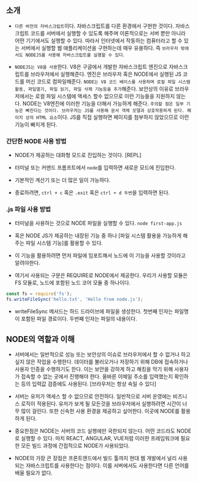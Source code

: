 ## 소개

- `다른 버전의 자바스크립트`이다. 자바스크립트를 다른 환경에서 구현한 것이다. 자바스크립트 코드를 서버에서 실행할 수 있도록 해주며 이론적으로는 서버 뿐만 아니라 어떤 기기에서도 실행할 수 있다. 따라서 인터넷에서 작동하는 컴퓨터라고 할 수 있는 서버에서 실행할 웹 애플리케이션을 구현하는데 매우 유용하다. 즉 `브라우저 밖에서도 NODEJS를 사용해 자바스크립트를 실행할 수 있다`. 

- `NODEJS는 V8을 사용`한다. V8은 구글에서 개발한 자바스크립트 엔진으로 자바스크립트를 브라우저에서 실행해준다. 엔진은 브라우저 혹은 NODE에서 실행된 JS 코드를 머신 코드로 컴파일해준다. `NODE는 V8 코드 베이스를 사용하며 로컬 파일 시스템 활용, 파일열기, 파일 읽기, 파일 삭제 기능등을 추가`해준다. 보안상의 이유로 브라우저에서는 로컬 파일 시스템에 액세스 할수 없으므로 이런 기능들을 지원하지 않는다. NODE는 V8엔진에 이러한 기능을 더해서 가능하게 해준다. `주의할 점은 일부 기능은 빠진다는 것이다. 브라우저는 JS를 사용해 문서 객체 모델과 상호작용하게 된다. 페이지 상의 HTML 요소`이다. JS를 직접 실행하면 페이지를 첨부하지 않았으므로 이런 기능이 빠지게 된다. 

### 간단한 NODE 사용 방법

- NODE가 제공하는 대화형 모드로 진입하는 것이다. [REPL]

- 터미널 또는 커맨드 프롬프트에서 `node`를 입력하면 새로운 모드에 진입한다.
- 기본적인 계산기 또는 더 많은 일이 가능하다.
- 종료하려면, `ctrl + c` 혹은 `.exit` 혹은 `ctrl + d 두번`을 입력하면 된다.

### .js 파일 사용 방법

- 터미널을 사용하는 것으로 NODE 파일을 실행할 수 있다.
`node first-app.js`
- 혹은 NODE JS가 제공하는 내장된 기능 중 하나 [파일 시스템 활용을 가능하게 해주는 파일 시스템 기능]를 활용할 수 있다.

- 이 기능을 활용하려면 먼저 파일에 임포트해서 노드에 이 기능을 사용할 것이라고 알려야한다. 

- 여기서 사용되는 구문은 REQUIRE로 NODE에서 제공한다. 우리가 사용할 모듈은 FS 모듈로, 노드에 포함된 노드 코어 모듈 중 하나이다. 

```js
const fs = require('fs');
fs.writeFileSync('hello.txt', 'Hello from node.js');
```
- writeFileSync 메서드는 하드 드라이브에 파일을 생성한다. 첫번째 인자는 파일명이 포함된 파일 경로이다. 두번째 인자는 파일의 내용이다. 

## NODE의 역할과 이해

- 서버에서는 일반적으로 성능 또는 보안상의 이슈로 브라우저에서 할 수 없거나 하고싶지 않은 작업을 수행한다. 데이터를 불러오거나 저장하기 위해 DB에 접속하거나 사용자 인증을 수행하기도 한다. 이는 보안을 강하게 하고 해킹을 막기 위해 사용자가 접속할 수 없는 곳에서 진행해야 한다. 올바른 이메일 주소를 입력했는지 확인하는 등의 입력값 검증에도 사용된다. [브라우저는 항상 속일 수 있다]

- 서버는 유저가 액세스 할 수 없으므로 안전하다. 일반적으로 서버 운영에는 비즈니스 로직이 적용된다. 유저가 보게 될 모든것을 브라우저에서 실행하려면 시간이 너무 많이 걸린다. 또한 신속한 사용 환경을 제공하고 싶어한다. 이곳에 NODE를 활용하게 된다. 

- 중요한점은 NODE는 서버의 코드 실행에만 국한되지 않는다. 어떤 코드라도 NODE로 실행할 수 있다. 마치 REACT, ANGULAR, VUE처럼 이러한 프레임워크에 필요한 모든 빌드 과정에 간접적으로 NODE가 사용되었다.

- NODE의 가장 큰 장점은 프론트엔드에서 빌드 툴까지 현대 웹 개발에서 널리 사용되는 자바스크립트를 사용한다는 점이다. 이를 서버에서도 사용한다면 다른 언어를 배울 필요가 없다.